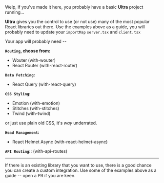 Welp, if you've made it here, you probably have a basic **Ultra** project
running...

**Ultra** gives you the control to use (or not use) many of the most popular
React libraries out there. Use the examples above as a guide, you will probably
need to update your `importMap` `server.tsx` and `client.tsx`

Your app will probably need --

**`Routing`, choose from:**

- Wouter (with-wouter)
- React Router (with-react-router)

**`Data Fetching`:**

- React Query (with-react-query)

**`CSS Styling`:**

- Emotion (with-emotion)
- Stitches (with-stitches)
- Twind (with-twind)

or just use plain old CSS, it's _way_ underrated.

**`Head Management`:**

- React Helmet Async (with-react-helmet-async)

**`API Routing`:**: (with-api-routes)

---

If there is an existing library that you want to use, there is a good chance you
can create a custom integration. Use some of the examples above as a guide --
open a PR if you are keen.
